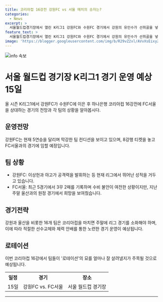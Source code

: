 ```yaml
---
title: 코리아컵 16강전 강원FC vs 서울 매치의 승자는?
categories:
  - News
excerpt: >
  서울월드컵경기장에서 열린 K리그1 강원FC와 수원FC 경기에서 강원의 유인수가 선취골을 넣고, 19일 강원FC가 서울월드컵경기장에서 FC서울과 겨룬다. 강원은 5연승을 달리며 강한 팀 컨디션을 보이고, 공격력을 바탕으로 승리에 대한 기대가 높다. 서울은 수비 불안이 있지만 희망을 보여주며 다가오는 경기에 긴장이 놓일 수 없다. 강원과 울산을 포함한 16개 팀은 코리아컵을 마친 뒤 주말에 리그 경기를 소화하고, 노련한 경기 운영이 예상된다. 선수의 부상 여부와 로테이션 전략이 미치는 영향이 주목된다.
feature_text: >
  서울월드컵경기장에서 열린 K리그1 강원FC와 수원FC 경기에서 강원의 유인수가 선취골을 넣고, 19일 강원FC가 서울월드컵경기장에서 FC서울과 겨룬다. 강원은 5연승을 달리며 강한 팀 컨디션을 보이고, 공격력을 바탕으로 승리에 대한 기대가 높다. 서울은 수비 불안이 있지만 희망을 보여주며 다가오는 경기에 긴장이 놓일 수 없다. 강원과 울산을 포함한 16개 팀은 코리아컵을 마친 뒤 주말에 리그 경기를 소화하고, 노련한 경기 운영이 예상된다. 선수의 부상 여부와 로테이션 전략이 미치는 영향이 주목된다.
image: 'https://blogger.googleusercontent.com/img/b/R29vZ2xl/AVvXsEixyZcFfHzMRdzZMjFBmAUKJYCLCGyLL1o632UiGVXcaFdKo_bkvkuCioo0uUKlGfBVcT3P84aROyZIXSBEx3Aw5nCQ3pTgDom1WDC4m8eifvWiAmWEEVb4x6G_l8C0QH225ldMjyaFvpxGEBGNO37VmDTDMHGhJPq73UglMfDca1-0aw/s1600/blogspot.png'
---
```


<p><img src="https://blogger.googleusercontent.com/img/b/R29vZ2xl/AVvXsEixyZcFfHzMRdzZMjFBmAUKJYCLCGyLL1o632UiGVXcaFdKo_bkvkuCioo0uUKlGfBVcT3P84aROyZIXSBEx3Aw5nCQ3pTgDom1WDC4m8eifvWiAmWEEVb4x6G_l8C0QH225ldMjyaFvpxGEBGNO37VmDTDMHGhJPq73UglMfDca1-0aw/s1600/blogspot.png" alt="info 속보" /></p>

<h1>서울 월드컵 경기장 K리그1 경기 운영 예상 15일</h1>

<p data-ke-size="size16">올 시즌 K리그1에서 강원FC가 수원FC에 이은 후 하나은행 코리아컵 16강전에 FC서울을 상대하는 경기의 전망과 각 팀의 상황을 알아봅시다.</p>

<h2>운영전망</h2>

<p data-ke-size="size16">강원FC는 현재 5연승을 달리며 막강한 팀 컨디션을 보이고 있으며, 8강행 티켓을 놓고 FC서울과의 경기에 임할 예정입니다.</p>

<h2>팀 상황</h2>

<ul>
    <li>강원FC: 이상헌과 야고가 공격력을 발휘하는 등 현재 리그에서 뛰어난 성적을 거두고 있습니다.</li>
    <li>FC서울: 최근 5경기에서 3무 2패를 기록하며 수비 불안이 여전한 상황이지만, 지난 주말 울산과의 원정 경기에서 희망을 보여줬습니다.</li>
</ul>

<h2>경기전략</h2>

<p data-ke-size="size16">강원과 울산을 비롯한 16개 팀은 코리아컵을 마치면 주말에 리그 경기를 소화해야 하며, 이에 따라 적절한 선수교체와 체력 안배를 통한 노련한 경기 운영이 예상됩니다.</p>

<h2>로테이션</h2>

<p data-ke-size="size16">이번 코리아컵 16강에서 팀들이 '로테이션'의 묘를 얼마나 잘 살려낼지가 주목될 것으로 예상됩니다.</p>

<table>
    <tr>
        <th>일정</th>
        <th>경기</th>
        <th>장소</th>
    </tr>
    <tr>
        <td>15일</td>
        <td>강원FC vs. FC서울</td>
        <td>서울 월드컵 경기장</td>
    </tr>
</table>

<hr>

